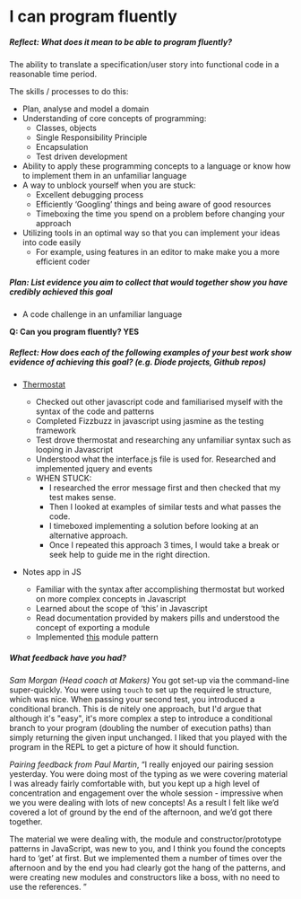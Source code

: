 # I can program fluently

##### Reflect: What does it mean to be able to program fluently?

The ability to translate a specification/user story into functional code in a reasonable time period.

The skills / processes to do this:

- Plan, analyse and model a domain
- Understanding of core concepts of programming:
  - Classes, objects
  - Single Responsibility Principle
  - Encapsulation
  - Test driven development
- Ability to apply these programming concepts to a language or know how to implement them in an unfamiliar language
- A way to unblock yourself when you are stuck:
  - Excellent debugging process
  - Efficiently ‘Googling’ things and being aware of good resources
  - Timeboxing the time you spend on a problem before changing your approach
- Utilizing tools in an optimal way so that you can implement your ideas into code easily
  - For example, using features in an editor to make make you a more efficient coder


##### Plan: List evidence you aim to collect that would together show you have credibly achieved this goal

- A code challenge in an unfamiliar language

**Q: Can you program fluently? YES**

##### Reflect: How does each of the following examples of your best work show evidence of achieving this goal? (e.g. Diode projects, Github repos)

- [Thermostat](https://github.com/riyadattani/thermostat_JS)
  - Checked out other javascript code and familiarised myself with the syntax of the code and patterns
  - Completed Fizzbuzz in javascript using jasmine as the testing framework
  - Test drove thermostat and researching any unfamiliar syntax such as looping in Javascript
  - Understood what the interface.js file is used for. Researched and implemented jquery and events
  - WHEN STUCK:
    - I researched the error message first and then checked that my test makes sense.
    - Then I looked at examples of similar tests and what passes the code.
    - I timeboxed implementing a solution before looking at an alternative approach.
    - Once I repeated this approach 3 times, I would take a break or seek help to guide me in the right direction.


- Notes app in JS
  - Familiar with the syntax after accomplishing thermostat but worked on more complex concepts in Javascript
  - Learned about the scope of ‘this’ in Javascript
  - Read documentation provided by makers pills and understood the concept of exporting a module
  - Implemented [this](https://github.com/riyadattani/note_JS/blob/master/note-list-view-model.js) module pattern

##### What feedback have you had?

_Sam Morgan (Head coach at Makers)_ You got set-up via the command-line super-quickly. You were using `touch` to set up the required le structure, which was nice. When passing your second test, you introduced a conditional branch. This is de nitely one approach, but I'd argue that although it's "easy", it's more complex a step to introduce a conditional branch to your program (doubling the number of execution paths) than simply returning the given input unchanged. I liked that you played with the program in the REPL to get a picture of how it should function.

_Pairing feedback from Paul Martin_, “I really enjoyed our pairing session yesterday. You were doing most of the typing as we were covering material I was already fairly comfortable with, but you kept up a high level of concentration and engagement over the whole session - impressive when we you were dealing with lots of new concepts! As a result I felt like we’d covered a lot of ground by the end of the afternoon, and we’d got there together.

The material we were dealing with, the module and constructor/prototype patterns in JavaScript, was new to you, and I think you found the concepts hard to ‘get’ at first. But we implemented them a number of times over the afternoon and by the end you had clearly got the hang of the patterns, and were creating new modules and constructors like a boss, with no need to use the references. ”
